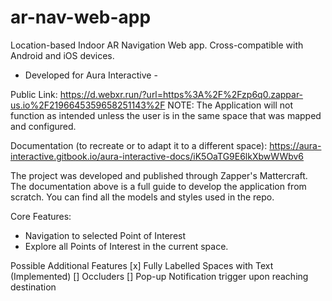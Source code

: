 # ar-nav-web-app
Location-based Indoor AR Navigation Web app. Cross-compatible with Android and iOS devices.
 
- Developed for Aura Interactive - 

Public Link: https://d.webxr.run/?url=https%3A%2F%2Fzp6q0.zappar-us.io%2F2196645359658251143%2F
NOTE: The Application will not function as intended unless the user is in the same space that was mapped and configured.

Documentation (to recreate or to adapt it to a different space): https://aura-interactive.gitbook.io/aura-interactive-docs/iK5OaTG9E6lkXbwWWbv6

The project was developed and published through Zapper's Mattercraft. The documentation above is a full guide to develop the application from scratch. You can find all the models and styles used in the repo.

Core Features: 
- Navigation to selected Point of Interest
- Explore all Points of Interest in the current space.

Possible Additional Features
[x] Fully Labelled Spaces with Text (Implemented)
[] Occluders
[] Pop-up Notification trigger upon reaching destination
 
